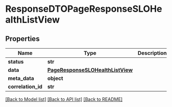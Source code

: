 # ResponseDTOPageResponseSLOHealthListView

## Properties
Name | Type | Description | Notes
------------ | ------------- | ------------- | -------------
**status** | **str** |  | [optional] 
**data** | [**PageResponseSLOHealthListView**](PageResponseSLOHealthListView.md) |  | [optional] 
**meta_data** | **object** |  | [optional] 
**correlation_id** | **str** |  | [optional] 

[[Back to Model list]](../README.md#documentation-for-models) [[Back to API list]](../README.md#documentation-for-api-endpoints) [[Back to README]](../README.md)

